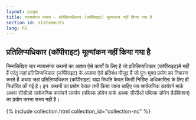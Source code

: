 ```yaml
---
layout: page
title: न्‍यायसंगत कथन - प्रतिलिप्यधिकार (कॉपीराइट) मूल्यांकन नहीं किया गया है
section_id: statements
lang: hi
---
```


## प्रतिलिप्यधिकार (कॉपीराइट) मूल्यांकन नहीं किया गया है

निम्नलिखित चार न्यायसंगत कथनों का आशय ऐसे कार्यों के लिए है जो प्रतिलिप्यधिकार (कॉपीराइट)में नहीं हैं परंतु जहां प्रतिलिप्यधिकार (कॉपीराइट) के अलावा ऐसे प्रतिबंध मौजूद हैं जो पुनः मुक्त प्रयोग का निवारण करते हैं अथवा जहां प्रतिलिप्यधिकार (कॉपीराइट) बाह्य स्थिति केवल किसी निर्दिष्ट अधिकारिता के लिए ही निर्धारित की गई है। इन  कथनों का प्रयोग केवल तभी किया जाना चाहिए जब सार्वजनिक कार्यवर्ग मार्क अथवा सीसीओ सार्वजनिक कार्यवर्ग समर्पण (पब्लिक डोमेन मार्क अथवा सीसीओ पब्लिक डोमेन डैडीकेशन) का प्रयोग करना संभव नहीं है।

{% include collection.html collection_id="collection-nc" %}
